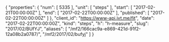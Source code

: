 {
  "properties": {
    "num": [
      5335
    ],
    "unit": [
      "steps"
    ],
    "start": [
      "2017-02-21T00:00:00Z"
    ],
    "end": [
      "2017-02-22T00:00:00Z"
    ],
    "published": [
      "2017-02-22T00:00:00Z"
    ]
  },
  "client_id": "https://www-api.jvt.me/fit",
  "date": "2017-02-22T00:00:00Z",
  "kind": "steps",
  "h": "h-measure",
  "slug": "2017/02/BUfYJ",
  "aliases": [
    "/mf2/166cac9a-e869-421d-91f2-12a08b2a0787/",
    "/mf2/2017/02/bufyj"
  ]
}
